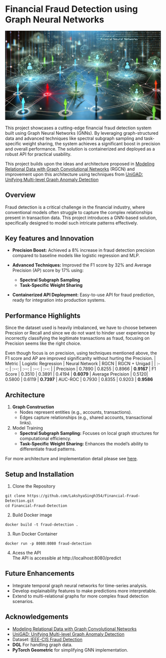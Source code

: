 # Financial Fraud Detection using Graph Neural Networks

![GNN Fraud Detection](img_landscape.webp)

This project showcases a cutting-edge financial fraud detection system built using Graph Neural Networks (GNNs). By leveraging graph-structured data and advanced techniques like spectral subgraph sampling and task-specific weight sharing, the system achieves a significant boost in precision and overall performance. The solution is containerized and deployed as a robust API for practical usability.

This project builds upon the ideas and architecture proposed in [Modeling Relational Data with Graph Convolutional Networks](https://arxiv.org/abs/1703.06103) (RGCN) and improvement upon this architecture using techniques from [UniGAD: Unifying Multi-level Graph Anomaly Detection](https://arxiv.org/abs/2411.06427)


## Overview
Fraud detection is a critical challenge in the financial industry, where conventional models often struggle to capture the complex relationships present in transaction data. This project introduces a GNN-based solution, specifically designed to model such intricate patterns effectively.

## Key features and Innovation
- **Precision Boost:** Achieved a 8% increase in fraud detection precision compared to baseline models like logistic regression and MLP.
- **Advanced Techniques:** Improved the F1 score by 32% and Average Precision (AP) score by 17% using:
    - **Spectral Subgraph Sampling**
    - **Task-Specific Weight Sharing**

- **Containerized API Deployment:** Easy-to-use API for fraud prediction, ready for integration into production systems.

## Performance Highlights
Since the dataset used is heavily imbalanced, we have to choose between Precsion or Recall and since we do not want to hinder user experience by incorrectly classifying the legitimate transactions as fraud, focusing on Precision seems like the right choice.

Even though focus is on precision, using techniques mentioned above, the F1 score and AP are improved significanlty without hurting the Precision.
| Metric | Logistic Regression | Neural Network | RGCN | RGCN + Unigad |
| :--: | :--: | :--: | :--: | :--: |
| Precision | 0.7890 | 0.8255 | 0.8966 | **0.9167**
| F1 Score | 0.3510 | 0.3891 | 0.4194 | **0.6079**
| Average Precision | 0.5120| 0.5800 | 0.6119 | **0.7397**
| AUC-ROC | 0.7930 | 0.8355 | 0.9203 | **0.9586**

## Architecture
1.	**Graph Construction**
     - Nodes represent entities (e.g., accounts, transactions).
     - Edges capture relationships (e.g., shared accounts, transactional links).
2. Model Training
    - **Spectral Subgraph Sampling:** Focuses on local graph structures for computational efficiency.
    - **Task-Specific Weight Sharing:** Enhances the model’s ability to differentiate fraud patterns. 

For more architecture and implementation detail please see [here](https://lakshyasingh.tech/projects/fraud-detection).

## Setup and Installation
1.	Clone the Repository
```shell
git clone https://github.com/LakshyaSingh354/Financial-Fraud-Detection.git 
cd Financial-Fraud-Detection
```

2. Build Docker image
```shell
docker build -t fraud-detection .  
```

3. Run Docker Container
```shell
docker run -p 8080:8080 fraud-detection  
```

4. Acess the API <br />
The API is accessible at http://localhost:8080/predict

## Future Enhancements
- Integrate temporal graph neural networks for time-series analysis.
- Develop explainability features to make predictions more interpretable.
- Extend to multi-relational graphs for more complex fraud detection scenarios.

## Acknowledgements
- [Modeling Relational Data with Graph Convolutional Networks](https://arxiv.org/abs/1703.06103)
- [UniGAD: Unifying Multi-level Graph Anomaly Detection](https://arxiv.org/abs/2411.06427)
- Dataset: [IEEE-CIS Fraud Detection](https://www.kaggle.com/competitions/ieee-fraud-detection/data)
- **DGL** For handling graph data.
- **PyTorch Geometric** for simplifying GNN implementation.
